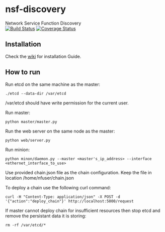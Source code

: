 # nsf-discovery
Network Service Function Discovery <br />
[![Build Status](http://cn101.cs.uwaterloo.ca:8080/buildStatus/icon?job=nsf-discovery)](http://cn101.cs.uwaterloo.ca:8080/job/nsf-discovery/) 
[![Coverage Status](http://cn101.cs.uwaterloo.ca:8080/job/nsf-discovery/statusbadges-coverage/icon)](http://cn101.cs.uwaterloo.ca:8080/job/nsf-discovery/) <br />

## Installation
Check the [wiki](https://github.com/WatNFV/nsf-discovery/wiki/Installation-Guide) for installation Guide.

## How to run
Run etcd on the same machine as the master:
```
./etcd --data-dir /var/etcd
```
/var/etcd should have write permission for the current user.

Run master:
```
python master/master.py
```
Run the web server on the same node as the master:
```
python web/server.py
```

Run minion:

```
python minon/daemon.py --master <master's_ip_address> --interface <ethernet_interface_to_use>
```

Use provided chain.json file as the chain configuration. 
Keep the file in location /home/nfuser/chain.json

To deploy a chain use the following curl command:
```
curl -H "Content-Type: application/json" -X POST -d '{"action":"deploy_chain"}' http://localhost:5000/request
```

If master cannot deploy chain for insufficient resources then stop etcd and 
remove the persistant data it is storing:

```
rm -rf /var/etcd/*
```






